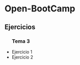 # Open-BootCamp
<h2>Ejercicios</h2>
<ul><h3>Tema 3</h3>
 <li>Ejercicio 1</li>
 <li>Ejercicio 2</li>
 </ul>
